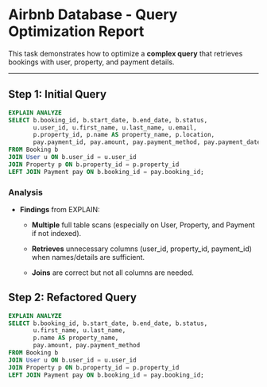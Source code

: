 # Airbnb Database - Query Optimization Report

This task demonstrates how to optimize a **complex query** that retrieves bookings with user, property, and payment details.

---

## Step 1: Initial Query
```sql
EXPLAIN ANALYZE
SELECT b.booking_id, b.start_date, b.end_date, b.status,
       u.user_id, u.first_name, u.last_name, u.email,
       p.property_id, p.name AS property_name, p.location,
       pay.payment_id, pay.amount, pay.payment_method, pay.payment_date
FROM Booking b
JOIN User u ON b.user_id = u.user_id
JOIN Property p ON b.property_id = p.property_id
LEFT JOIN Payment pay ON b.booking_id = pay.booking_id;
```

### Analysis
- **Findings** from EXPLAIN:

   - **Multiple** full table scans (especially on User, Property, and Payment if not indexed).

   - **Retrieves** unnecessary columns (user_id, property_id, payment_id) when names/details are sufficient.

   - **Joins** are correct but not all columns are needed.

## Step 2: Refactored Query 
```sql
EXPLAIN ANALYZE
SELECT b.booking_id, b.start_date, b.end_date, b.status,
       u.first_name, u.last_name,
       p.name AS property_name,
       pay.amount, pay.payment_method
FROM Booking b
JOIN User u ON b.user_id = u.user_id
JOIN Property p ON b.property_id = p.property_id
LEFT JOIN Payment pay ON b.booking_id = pay.booking_id;
```